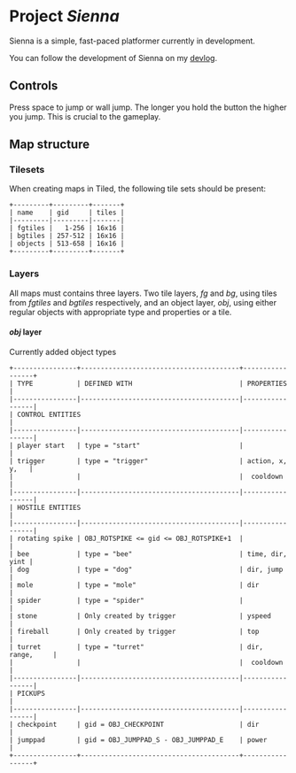 # Project *Sienna* #

Sienna is a simple, fast-paced platformer currently in development.

You can follow the development of Sienna on my [devlog](http://simonlarsen.blogspot.dk/search/label/sienna).

## Controls ##

Press space to jump or wall jump.
The longer you hold the button the higher you jump. This is crucial to the gameplay.

## Map structure ##

### Tilesets ###
When creating maps in Tiled, the following tile sets should be present:

    +---------+---------+-------+
    | name    | gid     | tiles |
    |---------|---------|-------|
    | fgtiles |   1-256 | 16x16 |
    | bgtiles | 257-512 | 16x16 |
    | objects | 513-658 | 16x16 |
    +---------+---------+-------+

### Layers ###
All maps must contains three layers. Two tile layers, *fg* and *bg*, using tiles from *fgtiles* and *bgtiles* respectively, and an object layer, *obj*, using either regular objects with appropriate type and properties or a tile.

#### *obj* layer ####
Currently added object types

    +----------------+----------------------------------------+-----------------+
    | TYPE           | DEFINED WITH                           | PROPERTIES      |
    |----------------|----------------------------------------|-----------------|
	| CONTROL ENTITIES                                                          |
    |----------------|----------------------------------------|-----------------|
    | player start   | type = "start"                         |                 |
	| trigger        | type = "trigger"                       | action, x, y,   |
	|                |                                        |  cooldown       |
    |----------------|----------------------------------------|-----------------|
	| HOSTILE ENTITIES                                                          |
    |----------------|----------------------------------------|-----------------|
    | rotating spike | OBJ_ROTSPIKE <= gid <= OBJ_ROTSPIKE+1  |                 |
	| bee            | type = "bee"                           | time, dir, yint | 
	| dog            | type = "dog"                           | dir, jump       |
	| mole           | type = "mole"                          | dir             |
	| spider         | type = "spider"                        |                 |
	| stone          | Only created by trigger                | yspeed          |
	| fireball       | Only created by trigger                | top             |
	| turret         | type = "turret"                        | dir, range,     |
	|                |                                        |  cooldown       |
    |----------------|----------------------------------------|-----------------|
	| PICKUPS                                                                   |
    |----------------|----------------------------------------|-----------------|
	| checkpoint     | gid = OBJ_CHECKPOINT                   | dir             |
	| jumppad        | gid = OBJ_JUMPPAD_S - OBJ_JUMPPAD_E    | power           |
    +----------------+----------------------------------------+-----------------+

